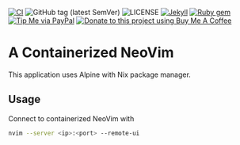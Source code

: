 
[![CI](https://github.com/hsteinshiromoto/nvim.alpix/actions/workflows/ci.yml/badge.svg)](https://github.com/hsteinshiromoto/tex.beamer/actions/workflows/ci.yml) 
![GitHub tag (latest SemVer)](https://img.shields.io/github/v/tag/hsteinshiromoto/nvim.alpix?style=flat)
![LICENSE](https://img.shields.io/badge/license-MIT-lightgrey.svg)
[![Jekyll](https://img.shields.io/badge/jekyll-%3E%3D%203.7-blue.svg)](https://jekyllrb.com/)
[![Ruby gem](https://img.shields.io/gem/v/minimal-mistakes-jekyll.svg)](https://rubygems.org/gems/minimal-mistakes-jekyll)
[![Tip Me via PayPal](https://img.shields.io/badge/PayPal-tip%20me-green.svg?logo=paypal)](https://www.paypal.me/hsteinshiromoto)
[![Donate to this project using Buy Me A Coffee](https://img.shields.io/badge/buy%20me%20a%20coffee-donate-yellow.svg)](https://www.buymeacoffee.com/hsteinshiromoto)

# A Containerized NeoVim

This application uses Alpine with Nix package manager.

## Usage

Connect to containerized NeoVim with
```bash
nvim --server <ip>:<port> --remote-ui
```
